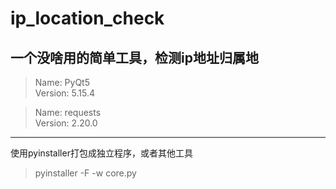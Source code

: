 # ip_location_check
## 一个没啥用的简单工具，检测ip地址归属地

> Name: PyQt5<br>
Version: 5.15.4</br>

>Name: requests<br>
Version: 2.20.0</br>

---------------------
使用pyinstaller打包成独立程序，或者其他工具
> pyinstaller -F -w core.py
